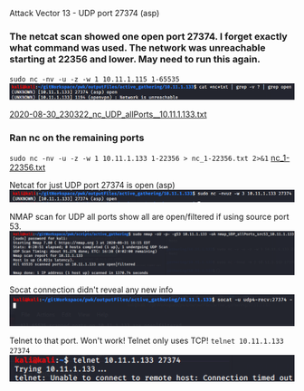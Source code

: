 Attack Vector 13 - UDP port 27374 (asp)

### The netcat scan showed one open port 27374. **I forget exactly what command was used.** The network was unreachable starting at 22356 and lower. May need to run this again. 
`sudo nc -nv -u -z -w 1 10.11.1.115 1-65535`
![3bd22feb862e80fb36ae2725f8162a97.png](../../../_resources/8220c671d7c04432933b72de303d1ef3.png)

[2020-08-30_230322_nc_UDP_allPorts__10.11.1.133.txt](../../../_resources/6c5a7011f3c64f24bee912d8bc63ed75.txt)


### Ran nc on the remaining ports 
`sudo nc -nv -u -z -w 1 10.11.1.133 1-22356 > nc_1-22356.txt 2>&1`
[nc_1-22356.txt](../../../_resources/b1501407a6154c94972ddd111e3269e8.txt)

Netcat for just UDP port 27374 is open (asp)
![6fd27c0526d7da52b089110de008955a.png](../../../_resources/6c226f760652437297d6cd2c03397c01.png)

NMAP scan for UDP all ports show all are open/filtered if using source port 53.
![cd06d5da3ae950a514032292217436d4.png](../../../_resources/a59e9de24d4840e79113984a4904c091.png)

Socat connection didn't reveal any new info
![24bdb3b1517f3dda1ee7f57e64aea1aa.png](../../../_resources/41e8f45cc336414f8cb5e62ff73c5f57.png)



Telnet to that port. Won't work! Telnet only uses TCP!
`telnet 10.11.1.133 27374`
![a727890fd58202642d27358449882d9a.png](../../../_resources/366240f24e2743b4b0c56761651b0c76.png)

